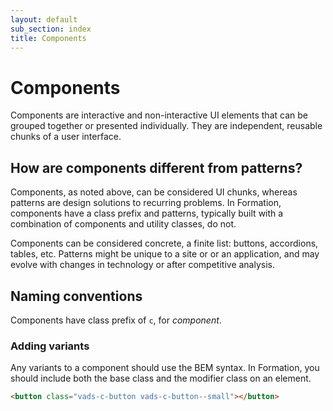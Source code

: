 ```yaml
---
layout: default
sub_section: index
title: Components
---
```


# Components

<div class="va-introtext" markdown="1">
Components are interactive and non-interactive UI elements that can be grouped together or presented individually. They are independent, reusable chunks of a user interface.
</div>

## How are components different from patterns?

Components, as noted above, can be considered UI chunks, whereas patterns are design solutions to recurring problems. In Formation, components have a class prefix and patterns, typically built with a combination of components and utility classes, do not.

Components can be considered concrete, a finite list: buttons, accordions, tables, etc. Patterns might be unique to a site or or an application, and may evolve with changes in technology or after competitive analysis.

## Naming conventions

Components have class prefix of `c`, for *component*.

### Adding variants

Any variants to a component should use the BEM syntax. In Formation, you should include both the base class and the modifier class on an element.

```html
<button class="vads-c-button vads-c-button--small"></button>
```